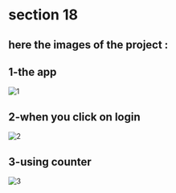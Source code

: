 # section 18

## here the images of the project : 

## 1-the app

![1](https://user-images.githubusercontent.com/91760639/182378321-74b40b6c-b0b7-48b6-8fc8-65d0772c5145.jpg)

## 2-when you click on login

![2](https://user-images.githubusercontent.com/91760639/182378541-1efa3d32-4cc0-4ff2-aa15-b270a2f51dc9.jpg)


## 3-using counter 

![3](https://user-images.githubusercontent.com/91760639/182378956-db73b15a-f0a3-4046-84cb-2f90714f448f.jpg)
